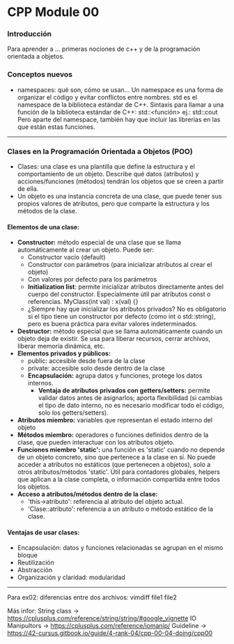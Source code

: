 # **CPP Module 00**

### Introducción

Para aprender a ... primeras nociones de c++ y de la programación orientada a objetos.

### Conceptos nuevos
- namespaces: qué son, cómo se usan... Un namespace es una forma de organizar el código y evitar conflictos entre nombres. std es el namespace de la biblioteca estándar de C++. Sintaxis para llamar a una función de la biblioteca estándar de C++:
      std::<función>
      ej.: std::cout
  Pero aparte del namespace, también hay que incluir las librerias en las que están estas funciones.

--------------------

### Clases en la Programación Orientada a Objetos (POO)
- Clases: una clase es una plantilla que define la estructura y el comportamiento de un objeto. Describe qué datos (atributos) y acciones/funciones (métodos) tendrán los objetos que se creen a partir de ella.
- Un objeto es una instancia concreta de una clase, que puede tener sus propios valores de atributos, pero que comparte la estructura y los métodos de la clase.
  
#### Elementos de una clase: 
- **Constructor:** método especial de una clase que se llama automáticamente al crear un objeto. Puede ser:
  - Constructor vacío (default)
  - Constructor con parámetros (para inicializar atributos al crear el objeto)
  - Con valores por defecto para los parámetros
  - **Initialization list**: permite inicializar atributos directamente antes del cuerpo del constructor. Especialmente útil par atributos const o referencias.
            MyClass(int val) : x(val) {}
  - ¿Siempre hay que inicializar los atributos privados? No es obligatorio si el tipo tiene un constructor por defecto (como int o std::string), pero es buena práctica para evitar valores indeterminados.
- **Destructor:** método especial que se llama automáticamente cuando un objeto deja de existir. Se usa para liberar recursos, cerrar archivos, liberar memoria dinámica, etc.
- **Elementos privados y públicos:**
  - public: accesible desde fuera de la clase
  - private: accesible solo desde dentro de la clase
  - **Encapsulación:** agrupa datos y funciones, protege los datos internos. 
    - **Ventaja de atributos privados con getters/setters:** permite validar datos antes de asignarlos; aporta flexibilidad (si cambias el tipo de dato interno, no es necesario modificar todo el código, solo los getters/setters).
- **Atributos miembro:** variables que representan el estado interno del objeto
- **Métodos miembro:** operadores o funciones definidos dentro de la clase, que pueden interactuar con los atributos objeto.
- **Funciones miembro 'static':** una función es 'static' cuando no depende de un objeto concreto, sino que pertenece a la clase en sí. No puede acceder a atributos no estáticos (que pertenecen a objetos), solo a otros atributos/métodos 'static'. Útil para contadores globales, helpers que aplican a la clase completa, o información compartida entre todos los objetos.
- **Acceso a atributos/métodos dentro de la clase:**
  - 'this->atributo': referencia al atributo del objeto actual.
  - 'Clase::atributo': referencia a un atributo o método estático de la clase.

#### Ventajas de usar clases: 
- Encapsulación: datos y funciones relacionadas se agrupan en el mismo bloque
- Reutilización
- Abstracción
- Organización y claridad: modularidad

-----------------------
Para ex02: diferencias entre dos archivos: vimdiff file1 file2

Más infor:
String class -> https://cplusplus.com/reference/string/string/#google_vignette
IO Manipultors -> https://cplusplus.com/reference/iomanip/
Guideline ->	https://42-cursus.gitbook.io/guide/4-rank-04/cpp-00-04-doing/cpp00
